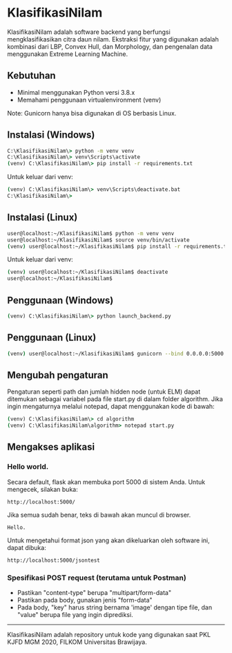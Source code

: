 # KlasifikasiNilam

KlasifikasiNilam adalah software backend yang berfungsi mengklasifikasikan citra daun nilam. Ekstraksi fitur yang digunakan adalah kombinasi dari LBP, Convex Hull, dan Morphology, dan pengenalan data menggunakan Extreme Learning Machine.

## Kebutuhan

* Minimal menggunakan Python versi 3.8.x
* Memahami penggunaan virtualenvironment (venv)

Note: Gunicorn hanya bisa digunakan di OS berbasis Linux.

## Instalasi (Windows)

```cmd
C:\KlasifikasiNilam\> python -m venv venv
C:\KlasifikasiNilam\> venv\Scripts\activate
(venv) C:\KlasifikasiNilam\> pip install -r requirements.txt
```

Untuk keluar dari venv:

```cmd
(venv) C:\KlasifikasiNilam\> venv\Scripts\deactivate.bat
C:\KlasifikasiNilam\>
```

## Instalasi (Linux)

```bash
user@localhost:~/KlasifikasiNilam$ python -m venv venv
user@localhost:~/KlasifikasiNilam$ source venv/bin/activate
(venv) user@localhost:~/KlasifikasiNilam$ pip install -r requirements.txt
```

Untuk keluar dari venv:
```bash
(venv) user@localhost:~/KlasifikasiNilam$ deactivate
user@localhost:~/KlasifikasiNilam$ 
```

## Penggunaan (Windows)

```cmd
(venv) C:\KlasifikasiNilam\> python launch_backend.py
```

## Penggunaan (Linux)

```bash
(venv) user@localhost:~/KlasifikasiNilam$ gunicorn --bind 0.0.0.0:5000 wsgi:app
```

## Mengubah pengaturan

Pengaturan seperti path dan jumlah hidden node (untuk ELM) dapat ditemukan sebagai variabel pada file start.py di dalam folder algorithm. Jika ingin mengaturnya melalui notepad, dapat menggunakan kode di bawah:

```cmd
(venv) C:\KlasifikasiNilam\> cd algorithm
(venv) C:\KlasifikasiNilam\algorithm> notepad start.py
```

## Mengakses aplikasi

### Hello world.

Secara default, flask akan membuka port 5000 di sistem Anda.
Untuk mengecek, silakan buka:

```
http://localhost:5000/
```
Jika semua sudah benar, teks di bawah akan muncul di browser.
```
Hello.
```

Untuk mengetahui format json yang akan dikeluarkan oleh software ini, dapat dibuka:
```
http://localhost:5000/jsontest
```
### Spesifikasi POST request (terutama untuk Postman)

* Pastikan "content-type" berupa "multipart/form-data"
* Pastikan pada body, gunakan jenis "form-data"
* Pada body, "key" harus string bernama 'image' dengan tipe file, dan "value" berupa file yang ingin diprediksi.

---
KlasifikasiNilam adalah repository untuk kode yang digunakan saat PKL KJFD MGM 2020, FILKOM Universitas Brawijaya.
